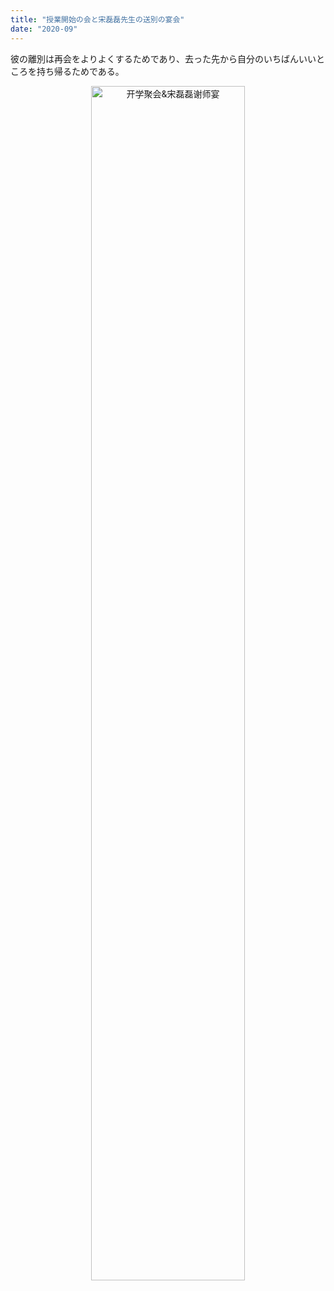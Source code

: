 ```yaml
---
title: "授業開始の会と宋磊磊先生の送別の宴会"
date: "2020-09"
---
```


彼の離別は再会をよりよくするためであり、去った先から自分のいちばんいいところを持ち帰るためである。

<p align="center">
  <img src="/images/indexPic/2020/gathering/912.jpg" alt="开学聚会&宋磊磊谢师宴" style="width:70%;" />
</p> 